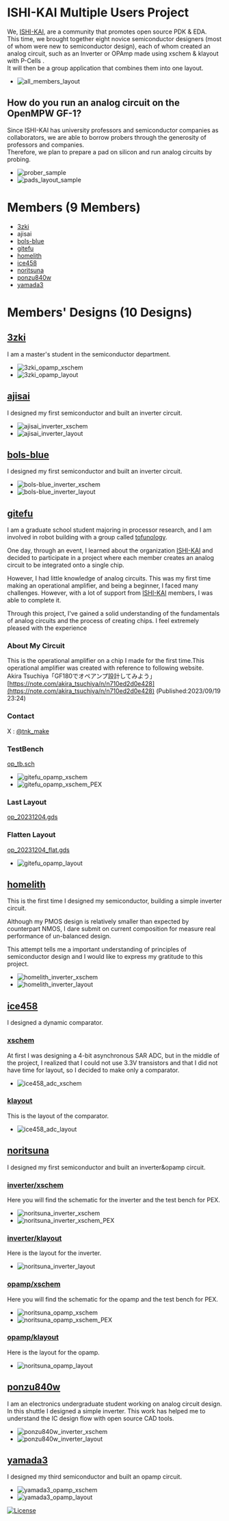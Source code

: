 #  ISHI-KAI Multiple Users Project
We, [ISHI-KAI](https://ishi-kai.org/), are a community that promotes open source PDK & EDA.  
This time, we brought together eight novice semiconductor designers (most of whom were new to semiconductor design), each of whom created an analog circuit, such as an Inverter or OPAmp made using xschem & klayout with P-Cells .  
It will then be a group application that combines them into one layout.  

- ![all_members_layout](images/all_members_layout.jpg)


## How do you run an analog circuit on the OpenMPW GF-1?
Since ISHI-KAI has university professors and semiconductor companies as collaborators, we are able to borrow probers through the generosity of professors and companies.  
Therefore, we plan to prepare a pad on silicon and run analog circuits by probing.  

- ![prober_sample](images/prober_sample.jpg)
- ![pads_layout_sample](images/pads_layout_sample.jpg)


# Members (9 Members)
- [3zki](https://github.com/3zki)
- ajisai
- [bols-blue](https://github.com/bols-blue)
- [gitefu](https://github.com/Gitefu)
- [homelith](https://github.com/homelith)
- [ice458](https://github.com/ice458)
- [noritsuna](https://github.com/noritsuna)
- [ponzu840w](https://github.com/mulwak)
- [yamada3](https://github.com/keropiyo)

# Members' Designs (10 Designs)
## [3zki](member_project/3zki/)
I am a master's student in the semiconductor department.  

- ![3zki_opamp_xschem](images/3zki_opamp_xschem.jpg)
- ![3zki_opamp_layout](images/3zki_opamp_layout.jpg)

## [ajisai](member_project/ajisai/)
I designed my first semiconductor and built an inverter circuit.  

- ![ajisai_inverter_xschem](images/ajisai_inverter_xschem.jpg)
- ![ajisai_inverter_layout](images/ajisai_inverter_layout.jpg)


## [bols-blue](member_project/bols-blue/)
I designed my first semiconductor and built an inverter circuit.  

- ![bols-blue_inverter_xschem](images/bols-blue_inverter_xschem.jpg)
- ![bols-blue_inverter_layout](images/bols-blue_inverter_layout.jpg)

## [gitefu](member_project/Gitefu/)
I am a graduate school student majoring in processor research, and I am involved in robot building with a group called [tofunology](https://tofunology.github.io/site/).

One day, through an event, I learned about the organization [ISHI-KAI](https://ishi-kai.org/) and decided to participate in a project where each member creates an analog circuit to be integrated onto a single chip.

However, I had little knowledge of analog circuits. 
This was my first time making an operational amplifier, and being a beginner, I faced many challenges. However, with a lot of support from [ISHI-KAI](https://ishi-kai.org/)  members, I was able to complete it.

Through this project, I've gained a solid understanding of the fundamentals of analog circuits and the process of creating chips. I feel extremely pleased with the experience


### About My Circuit
This is the operational amplifier on a chip I made for the first time.This operational amplifier was created with reference to following website.  
Akira Tsuchiya「GF180でオペアンプ設計してみよう」[https://note.com/akira_tsuchiya/n/n710ed2d0e428](https://note.com/akira_tsuchiya/n/n710ed2d0e428) (Published:2023/09/19 23:24)

### Contact
X : [@tnk_make](https://twitter.com/tnk_make)

### TestBench
[op_tb.sch](member_project/gitefu/op_tb.sch)  
- ![gitefu_opamp_xschem](images/gitefu_opamp_xschem.jpg)
- ![gitefu_opamp_xschem_PEX](images/gitefu_opamp_xschem_PEX.jpg)

### Last Layout
[op_20231204.gds](member_project/gitefu/op_20231204.gds)  

### Flatten Layout
[op_20231204_flat.gds](member_project/gitefu/op_20231204_flat.gds)  
- ![gitefu_opamp_layout](images/gitefu_opamp_layout.jpg)


## [homelith](member_project/homelith/)
This is the first time I designed my semiconductor, building a simple inverter circuit.

Although my PMOS design is relatively smaller than expected by counterpart NMOS, I dare submit on current composition for measure real performance of un-balanced design.

This attempt tells me a important understanding of principles of semiconductor design and I would like to express my gratitude to this project.

- ![homelith_inverter_xschem](images/homelith_inverter_xschem.jpg)
- ![homelith_inverter_layout](images/homelith_inverter_layout.jpg)

## [ice458](member_project/ice458/)
I designed a dynamic comparator.

### [xschem](member_project/ice458/dynamic_comparator/xschem/)
At first I was designing a 4-bit asynchronous SAR ADC, but in the middle of the project, I realized that I could not use 3.3V transistors and that I did not have time for layout, so I decided to make only a comparator.

- ![ice458_adc_xschem](images/ice458_adc_xschem.jpg)

### [klayout](member_project/ice458/dynamic_comparator/klayout/)
This is the layout of the comparator.

- ![ice458_adc_layout](images/ice458_adc_layout.jpg)


## [noritsuna](member_project/noritsuna/)
I designed my first semiconductor and built an inverter&opamp circuit.  

### [inverter/xschem](member_project/noritsuna/inverter/xschem/)
Here you will find the schematic for the inverter and the test bench for PEX.  
- ![noritsuna_inverter_xschem](images/noritsuna_inverter_xschem.jpg)
- ![noritsuna_inverter_xschem_PEX](images/noritsuna_inverter_xschem_PEX.jpg)

### [inverter/klayout](member_project/noritsuna/inverter/klayout/)
Here is the layout for the inverter.  
- ![noritsuna_inverter_layout](images/noritsuna_inverter_layout.jpg)

### [opamp/xschem](member_project/noritsuna/opamp/xschem/)
Here you will find the schematic for the opamp and the test bench for PEX.  

- ![noritsuna_opamp_xschem](images/noritsuna_opamp_xschem.jpg)
- ![noritsuna_opamp_xschem_PEX](images/noritsuna_opamp_xschem_PEX.jpg)

### [opamp/klayout](member_project/noritsuna/opamp/klayout/)
Here is the layout for the opamp.  
- ![noritsuna_opamp_layout](images/noritsuna_opamp_layout.jpg)


## [ponzu840w](member_project/ponzu840w/)
I am an electronics undergraduate student working on analog circuit design.  
In this shuttle I designed a simple inverter. This work has helped me to understand the IC design flow with open source CAD tools.  

- ![ponzu840w_inverter_xschem](images/ponzu840w_inverter_xschem.jpg)
- ![ponzu840w_inverter_layout](images/ponzu840w_inverter_layout.jpg)


## [yamada3](member_project/yamada3/)
I designed my third semiconductor and built an opamp circuit.  

- ![yamada3_opamp_xschem](images/yamada3_opamp_xschem.jpg)
- ![yamada3_opamp_layout](images/yamada3_opamp_layout.jpg)

[![License](https://img.shields.io/badge/License-Apache%202.0-blue.svg)](https://opensource.org/licenses/Apache-2.0) 
